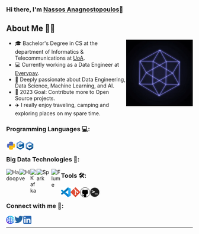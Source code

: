 
### Hi there, I'm [Nassos Anagnostopoulos][website]👋

<!-- [![Website](https://img.shields.io/website?label=nassosanagn&up_color=blue&url=https%3A%2F%2Fnassosanagn.github.io%2F)](https://nassosanagn.github.io/) -->
<!-- [![Twitter Follow](https://img.shields.io/twitter/follow/codeSTACKr?color=1DA1F2&logo=twitter&style=for-the-badge)](https://twitter.com/intent/follow?original_referer=https%3A%2F%2Fgithub.com%2FcodeSTACKr&screen_name=codeSTACKr) -->

## About Me 👨‍🎓
<p><img align="right" src="./images/giphy1.gif" width="180" height="180" /></p>

- 🎓 Bachelor's Degree in CS at the department of Informatics & Telecommunications at [UoA].
- 💻 Currently working as a Data Engineer at [Everypay].
- 🤖 Deeply passionate about Data Engineering, Data Science, Machine Learning, and AI.
- 🎯 2023 Goal: Contribute more to Open Source projects.
- ✈️ I really enjoy traveling, camping and exploring places on my spare time.
<!-- - 🏀 I play basketball almost daily since I was a kid and I love watching the NBA. -->
<!-- - ⚡ Fun fact: I love to draw and play guitar / drums -->

<!-- <p><img align="right" src="blah.gif" width="250" height="250" /></p> -->

### Programming Languages 💻:

<img align="left" alt="Python" width="26px" src="images/python.png" />
<!-- <img align="left" alt="C" width="23px" src="images/c.png" /> -->
<img align="left" alt="C" width="24px" src="https://github.com/devicons/devicon/blob/master/icons/c/c-original.svg" />
<img align="left" alt="Cpp" width="26px" src="images/cpp.png" />
<!-- <img align="left" alt="Java" width="29px" src="images/java.png" />
<!-- <img align="left" alt="HTML5" width="26px" src="https://raw.githubusercontent.com/github/explore/80688e429a7d4ef2fca1e82350fe8e3517d3494d/topics/html/html.png" /> -->
<!-- <img align="left" alt="CSS3" width="26px" src="https://raw.githubusercontent.com/github/explore/80688e429a7d4ef2fca1e82350fe8e3517d3494d/topics/css/css.png" /> -->
<!-- <img align="left" alt="JavaScript" width="26px" src="https://github.com/devicons/devicon/blob/master/icons/mysql/mysql-original-wordmark.svg" /> -->
<!-- <img align="left" alt="React" width="26px" src="https://raw.githubusercontent.com/github/explore/80688e429a7d4ef2fca1e82350fe8e3517d3494d/topics/react/react.png" /> -->
<!-- <img align="left" alt="Node.js" width="26px" src="https://raw.githubusercontent.com/github/explore/80688e429a7d4ef2fca1e82350fe8e3517d3494d/topics/nodejs/nodejs.png" /> -->

<br />

### Big Data Technologies 💾:
<img align="left" alt="Hadoop" width="35px" src="https://assets.zabbix.com/img/brands/hadoop.svg" />
<img align="left" alt="Hive" width="30px" src="https://upload.wikimedia.org/wikipedia/commons/b/bb/Apache_Hive_logo.svg" />
<img align="left" alt="Kafka" width="17px" src="https://upload.wikimedia.org/wikipedia/commons/0/05/Apache_kafka.svg" />
<img align="left" alt="Spark" width="40px" src="https://upload.wikimedia.org/wikipedia/commons/f/f3/Apache_Spark_logo.svg" />
<img align="left" alt="Flume" width="26px" src="https://flume.apache.org/_static/flume-logo.png" />

<!-- <img align="left" alt="Kafka" width="40px" src="https://www.vectorlogo.zone/logos/mysql/mysql-ar21.png" />
<img align="left" alt="Kafka" width="40px" src="https://upload.wikimedia.org/wikipedia/commons/thumb/9/93/MongoDB_Logo.svg/2560px-MongoDB_Logo.svg.png" />
<img align="left" alt="Kafka" width="40px" src="https://download.logo.wine/logo/Apache_HBase/Apache_HBase-Logo.wine.png" /> 
<br />

### Database Systems:
<img align="left" alt="JavaScript" width="26px" src="https://github.com/devicons/devicon/blob/master/icons/mysql/mysql-original-wordmark.svg" /> 


<br />
-->

### Tools 🛠️:
<img align="left" alt="Visual Studio Code" width="26px" src="https://raw.githubusercontent.com/github/explore/80688e429a7d4ef2fca1e82350fe8e3517d3494d/topics/visual-studio-code/visual-studio-code.png" />
<img align="left" alt="Git" width="26px" src="./images/git.png" />
<img align="left" alt="GitHub" width="26px" src="./images/github3.png" />
<img align="left" alt="Terminal" width="26px" src="https://raw.githubusercontent.com/github/explore/80688e429a7d4ef2fca1e82350fe8e3517d3494d/topics/terminal/terminal.png" />

<br />

### Connect with me 🔗:

[<img align="left" alt="nassosanagn"  width="22px" src="/images/globe2.png" />][website]
[<img align="left" alt="nassosanagn | Twitter" width="24px" src="/images/twitter.png" />][twitter]
[<img align="left" alt="nassosanagn | LinkedIn" width="22px" src="/images/linkedin2.png" />][linkedin]
<br />

---
<!--
<p float="left">
  <img src="https://github-readme-stats.vercel.app/api/top-langs/?username=nassosanagn&layout=compact&theme=tokyonight" width="350" height="190"/> 
  <img src="https://github-readme-stats.vercel.app/api?username=nassosanagn&count_private=true&show_icons=true&theme=dark" width="480" />
</p>
-->

[UoA]: https://www.di.uoa.gr/
[Everypay]: https://everypay.gr/
<!--[website]: https://nassosanagn.github.io/ -->
[website]: https://github.com/nassosanagn
[twitter]: https://twitter.com/nassosanagn
[linkedin]: https://www.linkedin.com/in/nassosanagn/
